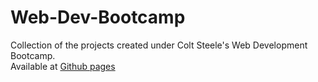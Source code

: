 # Web-Dev-Bootcamp
Collection of the projects created under Colt Steele's Web Development Bootcamp. <br>
Available at [Github pages](https://shreshthmishra.github.io/Web-Dev-Bootcamp/)